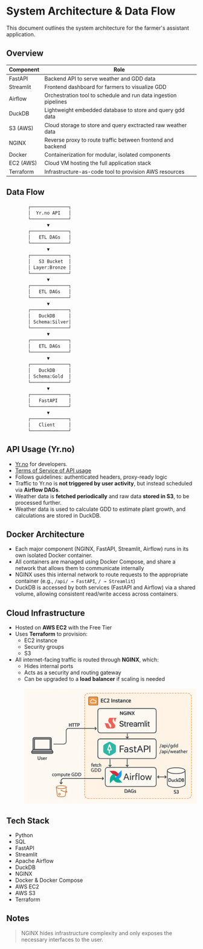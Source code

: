# System Architecture & Data Flow

This document outlines the system architecture for the farmer's assistant application.

## Overview

| Component | Role                                                            |
| --------- | --------------------------------------------------------------- |
| FastAPI   | Backend API to serve weather and GDD data                       |
| Streamlit | Frontend dashboard for farmers to visualize GDD                 |
| Airflow   | Orchestration tool to schedule and run data ingestion pipelines |
| DuckDB    | Lightweight embedded database to store and query gdd data       |
| S3 (AWS)  | Cloud storage to store and query exctracted raw weather data    |
| NGINX     | Reverse proxy to route traffic between frontend and backend     |
| Docker    | Containerization for modular, isolated components               |
| EC2 (AWS) | Cloud VM hosting the full application stack                     |
| Terraform | Infrastructure-as-code tool to provision AWS resources          |

## Data Flow

            ┌──────────────┐
            │  Yr.no API   │
            └──────────────┘
                   ▼
            ┌──────────────┐
            │   ETL DAGs   │
            └──────────────┘
                   ▼
            ┌──────────────┐
            │   S3 Bucket  │
            │ Layer:Bronze │
            └──────────────┘
                   ▼
            ┌──────────────┐
            │   ETL DAGs   │
            └──────────────┘
                   ▼
            ┌──────────────┐
            │   DuckDB     │
            │ Schema:Silver│
            └──────────────┘
                   ▼
            ┌──────────────┐
            │   ETL DAGs   │
            └──────────────┘
                   ▼
            ┌──────────────┐
            │   DuckDB     │
            │ Schema:Gold  │
            └──────────────┘
                   ▼
            ┌──────────────┐
            │   FastAPI    │
            └──────────────┘
                   ▼
            ┌──────────────┐
            │   Client     │
            └──────────────┘

## API Usage (Yr.no)

- [Yr.no](https://developer.yr.no/) for developers.
- [Terms of Service of API usage](https://developer.yr.no/doc/TermsOfService/)
- Follows guidelines: authenticated headers, proxy-ready logic
- Traffic to Yr.no is **not triggered by user activity**, but instead scheduled via **Airflow DAGs**.
- Weather data is **fetched periodically** and raw data **stored in S3**, to be processed further.
- Weather data is used to calculate GDD to estimate plant growth, and calculations are stored in DuckDB.

## Docker Architecture

- Each major component (NGINX, FastAPI, Streamlit, Airflow) runs in its own isolated Docker container.
- All containers are managed using Docker Compose, and share a network that allows them to communicate internally
- NGINX uses this internal network to route requests to the appropriate container (e.g., `/api/ → FastAPI`, `/ → Streamlit`)
- DuckDB is accessed by both services (FastAPI and Airflow) via a shared volume, allowing consistent read/write access across containers.

## Cloud Infrastructure

- Hosted on **AWS EC2** with the Free Tier
- Uses **Terraform** to provision:
  - EC2 instance
  - Security groups
  - S3
- All internet-facing traffic is routed through **NGINX**, which:
  - Hides internal ports
  - Acts as a security and routing gateway
  - Can be upgraded to a **load balancer** if scaling is needed
    <br><br>
    <img src="./images/1-architechture-and-flow.png" width="500" />

## Tech Stack

- Python
- SQL
- FastAPI
- Streamlit
- Apache Airflow
- DuckDB
- NGINX
- Docker & Docker Compose
- AWS EC2
- AWS S3
- Terraform

## Notes

> NGINX hides infrastructure complexity and only exposes the necessary interfaces to the user.
